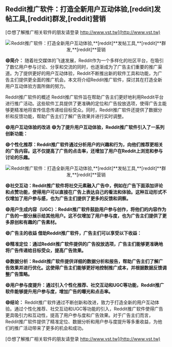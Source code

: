 ## **Reddit推广软件：打造全新用户互动体验,**[reddit]**发帖工具,**[reddit]**群发,**[reddit]**营销**

[😍想了解推广相关软件的朋友请登录 http://www.vst.tw](http://www.vst.tw)

 <center><img src="https://vst.tw/MP4/tuiguang/png/7.png" alt="Reddit推广软件：打造全新用户互动体验,**[reddit]**发帖工具,**[reddit]**群发,**[reddit]**营销"></center>

**😄简介：**
随着社交媒体的飞速发展，Reddit作为一个多样化的社区平台，在吸引了数亿用户参与讨论、分享和交流的同时，也逐渐成为了广告主们重要的推广渠道。为了提供更好的用户互动体验，Reddit不断推出新的软件工具和功能，为广告主们提供更全面的推广机会。本文将介绍Reddit推广软件，探讨其在打造全新用户互动体验方面所做的努力。

Reddit推广软件的概述
Reddit推广软件旨在帮助广告主们更好地利用Reddit平台进行推广活动。这些软件工具提供了更准确的定位和广告投放选项，使得广告主能够更精准地将宣传信息传递给目标受众。同时，Reddit推广软件还提供了数据分析和反馈功能，帮助广告主们了解广告效果并进行实时调整。

**😄用户互动体验的改进**
**😄为了提升用户互动体验，Reddit推广软件引入了一系列创新功能：**

**😄个性化推荐：Reddit推广软件通过分析用户的兴趣和行为，向他们推荐更相关的广告内容。这不仅提高了广告的点击率，还增加了用户在Reddit上浏览和参与讨论的乐趣。**

 <center><img src="https://vst.tw/MP4/tuiguang/png/7.png" alt="Reddit推广软件：打造全新用户互动体验,**[reddit]**发帖工具,**[reddit]**群发,**[reddit]**营销"></center>

**😄社交互动：Reddit推广软件将社交元素融入广告中，例如在广告下面添加评论和点赞功能，使得用户可以直接在广告上表达自己的看法和体验。这种互动形式不仅增加了用户参与感，也为广告主们提供了更多的反馈和洞察。**

**😄用户生成内容（UGC）：Reddit推广软件鼓励用户参与创作，将他们的内容作为广告的一部分展示给其他用户。这不仅增加了用户参与度，也为广告主们提供了更多原创和有趣的广告素材。**

**😄广告主的收益 借助Reddit推广软件，广告主们可以享受以下收益：**

**😄精准定位：通过Reddit推广软件提供的广告投放选项，广告主们能够更准确地将广告传递给目标受众，提高广告效果。**

**😄数据分析：Reddit推广软件提供详细的数据分析和报告，帮助广告主们了解广告效果并进行优化。这使得广告主们能够更好地控制推广成本，并根据数据反馈调整广告策略。**

**😄用户参与度提升：通过引入个性化推荐、社交互动和UGC等功能，Reddit推广软件能够提升用户参与度，增加广告的曝光和点击率。**

**😄结论：**
Reddit推广软件通过不断创新和改进，致力于打造全新的用户互动体验。通过个性化推荐、社交互动和UGC等功能的引入，Reddit推广软件使得广告更具吸引力和互动性，提高了用户参与度和广告效果。对于广告主们而言，Reddit推广软件提供了精准定位、数据分析和用户参与度提升等多重收益，为他们的推广活动带来了更多的机会和成功。

[😍想了解推广相关软件的朋友请登录 http://www.vst.tw](http://www.vst.tw)



